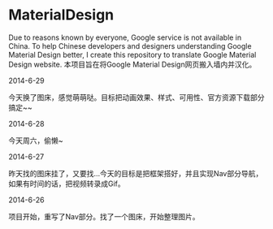 MaterialDesign
==============

Due to reasons known by everyone, Google service is not available in China. To help Chinese developers and designers understanding Google Material Design better, I create this repository to translate Google Material Design website.
本项目旨在将Google Material Design网页搬入墙内并汉化。

2014-6-29

今天换了图床，感觉萌萌哒。目标把动画效果、样式、可用性、官方资源下载部分搞定~~

2014-6-28

今天周六，偷懒~

2014-6-27

昨天找的图床挂了，又要找…今天的目标是把框架搭好，并且实现Nav部分导航，如果有时间的话，把视频转录成Gif。

2014-6-26

项目开始，重写了Nav部分。找了一个图床，开始整理图片。
